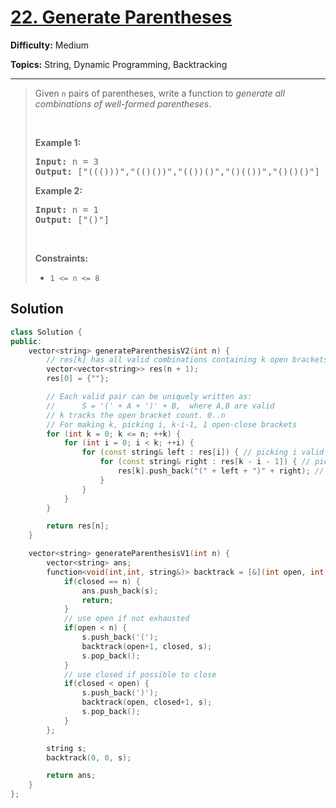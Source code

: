 # [22. Generate Parentheses](https://leetcode.com/problems/generate-parentheses/)

**Difficulty:** Medium

**Topics:** String, Dynamic Programming, Backtracking

---



<blockquote>

<p>Given <code>n</code> pairs of parentheses, write a function to <em>generate all combinations of well-formed parentheses</em>.</p>

<p>&nbsp;</p>
<p><strong class="example">Example 1:</strong></p>
<pre><strong>Input:</strong> n = 3
<strong>Output:</strong> ["((()))","(()())","(())()","()(())","()()()"]
</pre><p><strong class="example">Example 2:</strong></p>
<pre><strong>Input:</strong> n = 1
<strong>Output:</strong> ["()"]
</pre>
<p>&nbsp;</p>
<p><strong>Constraints:</strong></p>

<ul>
	<li><code>1 &lt;= n &lt;= 8</code></li>
</ul>


</blockquote>

## Solution
```cpp
class Solution {
public:
    vector<string> generateParenthesisV2(int n) {
        // res[k] has all valid combinations containing k open brackets
        vector<vector<string>> res(n + 1);
        res[0] = {""};

        // Each valid pair can be uniquely written as: 
        //      S = '(' + A + ')' + B,  where A,B are valid
        // k tracks the open bracket count. 0..n
        // For making k, picking i, k-i-1, 1 open-close brackets
        for (int k = 0; k <= n; ++k) {
            for (int i = 0; i < k; ++i) {
                for (const string& left : res[i]) { // picking i valid 
                    for (const string& right : res[k - i - 1]) { // picking (k-i)-1 valid
                        res[k].push_back("(" + left + ")" + right); // adding 1 more valid uniquely
                    }
                }
            }
        }

        return res[n];
    }

    vector<string> generateParenthesisV1(int n) {
        vector<string> ans;
        function<void(int,int, string&)> backtrack = [&](int open, int closed, string &s) {
            if(closed == n) {
                ans.push_back(s);
                return;
            }
            // use open if not exhausted
            if(open < n) {
                s.push_back('(');
                backtrack(open+1, closed, s);
                s.pop_back();
            }
            // use closed if possible to close
            if(closed < open) {
                s.push_back(')');
                backtrack(open, closed+1, s);
                s.pop_back();
            }
        };

        string s;
        backtrack(0, 0, s);

        return ans;
    }
};
```
